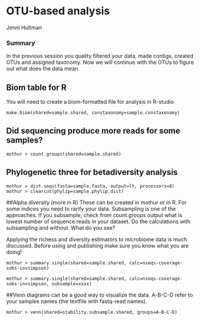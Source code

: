 OTU-based analysis 
=====================================
Jenni Hultman

### Summary

In the previous session you quality filtered your data, made contigs, created OTUs and assigned taxonomy. Now we will continue with the OTUs to figure out what does the data mean. 


## Biom table for R 

You will need to create a biom-formatted file for analysis in R-studio


```
make.biom(shared=sample.shared, constaxonomy=sample.constaxonomy)
```
## Did sequencing produce more reads for some samples?
```
mothur > count.groups(shared=sample.shared)
```
## Phylogenetic three for betadiversity analysis

```
mothur > dist.seqs(fasta=sample.fasta, output=lt, processors=8)
mothur > clearcut(phylip=sample.phylip.dist)

```
##Alpha diversity (more in R)
These can be created in mothur or in R. For some indices you need to rarify your data. Subsampling is one of the approaches. If you subsample, check from count.groups output what is lowest number of sequence reads in your dataset. Do the calculations with subsampling and without. What do you see?

Applying the richess and diversity estimators to microbiome data is much discussed. Before using and publishing make sure you know what you are doing!

    mothur > summary.single(shared=sample.shared, calc=nseqs-coverage-sobs-invsimpson)
```
mothur > summary.single(shared=sample.shared, calc=nseqs-coverage-sobs-invsimpson, subsample=xxxx)
```


##Venn diagrams can be a good way to visualize the data. A-B-C-D refer to your samples names (the textfile with fastq-read names). 
```
mothur > venn(shared=stability.subsample.shared, groups=A-B-C-D)
```
